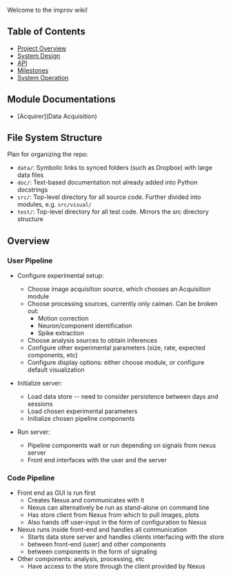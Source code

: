 Welcome to the improv wiki!

## Table of Contents

 - [Project Overview](overview)
 - [System Design](design)
 - [API](interfaces)
 - [Milestones](milestones)
 - [System Operation](operation)

## Module Documentations
 - [Acquirer](Data Acquisition)

## File System Structure

Plan for organizing the repo:

 - `data/`: Symbolic links to synced folders (such as Dropbox) with large data files
 - `doc/`: Text-based documentation not already added into Python docstrings 
 - `src/`: Top-level directory for all source code. Further divided into modules, e.g. `src/visual/`
 - `test/`: Top-level directory for all test code. Mirrors the src directory structure

## Overview

### User Pipeline
 - Configure experimental setup: 
   * Choose image acquisition source, which chooses an Acquisition module
   * Choose processing sources, currently only caiman. Can be broken out: 
       + Motion correction
       + Neuron/component identification
       + Spike extraction
   * Choose analysis sources to obtain inferences
   * Configure other experimental parameters (size, rate, expected components, etc)
   * Configure display options: either choose module, or configure default visualization

 - Initialize server:
   * Load data store -- need to consider persistence between days and sessions
   * Load chosen experimental parameters
   * Initialize chosen pipeline components

 - Run server:
   * Pipeline components wait or run depending on signals from nexus server
   * Front end interfaces with the user and the server



### Code Pipeline
 - Front end as GUI is run first
   * Creates Nexus and communicates with it
   * Nexus can alternatively be run as stand-alone on command line
   * Has store client from Nexus from which to pull images, plots
   * Also hands off user-input in the form of configuration to Nexus
 - Nexus runs inside front-end and handles all communication 
   * Starts data store server and handles clients interfacing with the store
   * between front-end (user) and other components
   * between components in the form of signaling
 - Other components: analysis, processing, etc
   * Have access to the store through the client provided by Nexus
